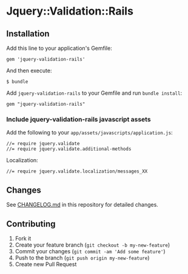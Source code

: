 # Jquery::Validation::Rails


## Installation

Add this line to your application's Gemfile:

    gem 'jquery-validation-rails'

And then execute:

    $ bundle

Add `jquery-validation-rails` to your Gemfile and run `bundle install`:

    gem "jquery-validation-rails"

### Include jquery-validation-rails javascript assets

Add the following to your `app/assets/javascripts/application.js`:

    //= require jquery.validate
    //= require jquery.validate.additional-methods

Localization:

    //= require jquery.validate.localization/messages_XX

## Changes

See [CHANGELOG.md](CHANGELOG.md) in this repository for detailed changes.

## Contributing

1. Fork it
2. Create your feature branch (`git checkout -b my-new-feature`)
3. Commit your changes (`git commit -am 'Add some feature'`)
4. Push to the branch (`git push origin my-new-feature`)
5. Create new Pull Request
